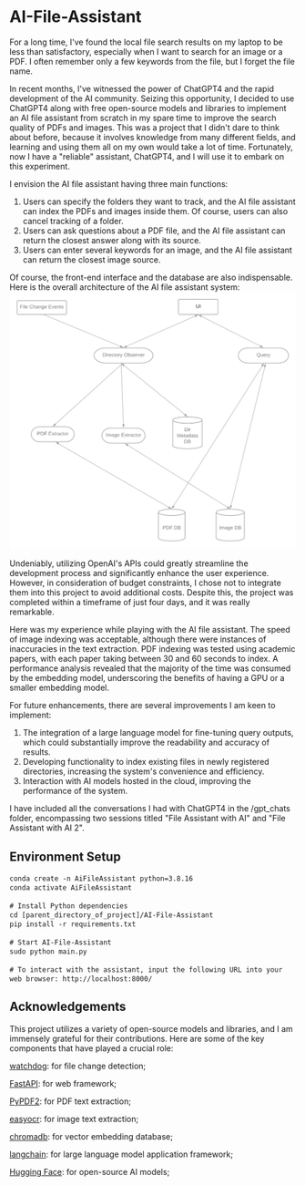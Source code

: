 # AI-File-Assistant

For a long time, I've found the local file search results on my laptop to be less than satisfactory, especially when I want to search for an image or a PDF. I often remember only a few keywords from the file, but I forget the file name.

In recent months, I've witnessed the power of ChatGPT4 and the rapid development of the AI community. Seizing this opportunity, I decided to use ChatGPT4 along with free open-source models and libraries to implement an AI file assistant from scratch in my spare time to improve the search quality of PDFs and images. This was a project that I didn't dare to think about before, because it involves knowledge from many different fields, and learning and using them all on my own would take a lot of time. Fortunately, now I have a "reliable" assistant, ChatGPT4, and I will use it to embark on this experiment.

I envision the AI file assistant having three main functions:

1. Users can specify the folders they want to track, and the AI file assistant can index the PDFs and images inside them. Of course, users can also cancel tracking of a folder.
2. Users can ask questions about a PDF file, and the AI file assistant can return the closest answer along with its source.
3. Users can enter several keywords for an image, and the AI file assistant can return the closest image source.

Of course, the front-end interface and the database are also indispensable. Here is the overall architecture of the AI file assistant system:
![Overall architecture](./overall_architecture.png)

Undeniably, utilizing OpenAI's APIs could greatly streamline the development process and significantly enhance the user experience. However, in consideration of budget constraints, I chose not to integrate them into this project to avoid additional costs. Despite this, the project was completed within a timeframe of just four days, and it was really remarkable.

Here was my experience while playing with the AI file assistant. The speed of image indexing was acceptable, although there were instances of inaccuracies in the text extraction. PDF indexing was tested using academic papers, with each paper taking between 30 and 60 seconds to index. A performance analysis revealed that the majority of the time was consumed by the embedding model, underscoring the benefits of having a GPU or a smaller embedding model.

For future enhancements, there are several improvements I am keen to implement:
1. The integration of a large language model for fine-tuning query outputs, which could substantially improve the readability and accuracy of results.
2. Developing functionality to index existing files in newly registered directories, increasing the system's convenience and efficiency.
3. Interaction with AI models hosted in the cloud, improving the performance of the system.

I have included all the conversations I had with ChatGPT4 in the /gpt_chats folder, encompassing two sessions titled "File Assistant with AI" and "File Assistant with AI 2".


## Environment Setup
```
conda create -n AiFileAssistant python=3.8.16
conda activate AiFileAssistant

# Install Python dependencies
cd [parent_directory_of_project]/AI-File-Assistant
pip install -r requirements.txt

# Start AI-File-Assistant
sudo python main.py

# To interact with the assistant, input the following URL into your web browser: http://localhost:8000/
```

## Acknowledgements
This project utilizes a variety of open-source models and libraries, and I am immensely grateful for their contributions. Here are some of the key components that have played a crucial role:

[watchdog](https://pypi.org/project/watchdog/): for file change detection;

[FastAPI](https://fastapi.tiangolo.com/lo/): for web framework;

[PyPDF2](https://pypi.org/project/PyPDF2/): for PDF text extraction;

[easyocr](https://pypi.org/project/easyocr/): for image text extraction;

[chromadb](https://docs.trychroma.com/): for vector embedding database;

[langchain](https://python.langchain.com/en/latest/index.html): for large language model application framework;

[Hugging Face](https://huggingface.co/): for open-source AI models;
